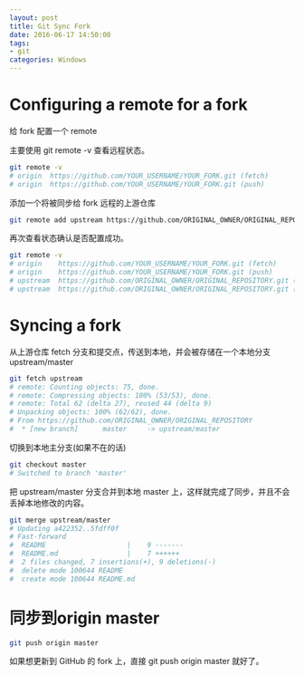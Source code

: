 ```yaml
---
layout: post
title: Git Sync Fork
date: 2016-06-17 14:50:00
tags:
- git
categories: Windows
---
```



# Configuring a remote for a fork
给 fork 配置一个 remote

主要使用 git remote -v 查看远程状态。
```bash
git remote -v
# origin  https://github.com/YOUR_USERNAME/YOUR_FORK.git (fetch)
# origin  https://github.com/YOUR_USERNAME/YOUR_FORK.git (push)
```
添加一个将被同步给 fork 远程的上游仓库
```bash
git remote add upstream https://github.com/ORIGINAL_OWNER/ORIGINAL_REPOSITORY.git
```
再次查看状态确认是否配置成功。
```bash
git remote -v
# origin    https://github.com/YOUR_USERNAME/YOUR_FORK.git (fetch)
# origin    https://github.com/YOUR_USERNAME/YOUR_FORK.git (push)
# upstream  https://github.com/ORIGINAL_OWNER/ORIGINAL_REPOSITORY.git (fetch)
# upstream  https://github.com/ORIGINAL_OWNER/ORIGINAL_REPOSITORY.git (push)
```
# Syncing a fork
从上游仓库 fetch 分支和提交点，传送到本地，并会被存储在一个本地分支 upstream/master 
```bash
git fetch upstream
# remote: Counting objects: 75, done.
# remote: Compressing objects: 100% (53/53), done.
# remote: Total 62 (delta 27), reused 44 (delta 9)
# Unpacking objects: 100% (62/62), done.
# From https://github.com/ORIGINAL_OWNER/ORIGINAL_REPOSITORY
#  * [new branch]      master     -> upstream/master
```
切换到本地主分支(如果不在的话) 
```bash
git checkout master
# Switched to branch 'master'
```
把 upstream/master 分支合并到本地 master 上，这样就完成了同步，并且不会丢掉本地修改的内容。 
```bash
git merge upstream/master
# Updating a422352..5fdff0f
# Fast-forward
#  README                    |    9 -------
#  README.md                 |    7 ++++++
#  2 files changed, 7 insertions(+), 9 deletions(-)
#  delete mode 100644 README
#  create mode 100644 README.md
```

# 同步到origin master
```bash
git push origin master
```
如果想更新到 GitHub 的 fork 上，直接 git push origin master 就好了。

